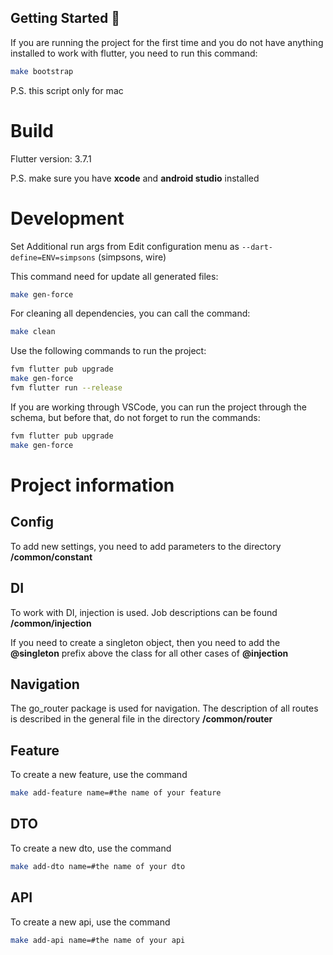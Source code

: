 
## Getting Started 🚀

If you are running the project for the first time and you do not have anything installed to work with flutter, you need to run this command:

```sh
make bootstrap
```

P.S. this script only for mac

# Build

Flutter version: 3.7.1

P.S. make sure you have **xcode** and **android studio** installed

# Development

Set Additional run args from Edit configuration menu as `--dart-define=ENV=simpsons` (simpsons, wire)

This command need for update all generated files:

```sh
make gen-force
```

For cleaning all dependencies, you can call the command:

```sh
make clean
```

Use the following commands to run the project:

```sh
fvm flutter pub upgrade
make gen-force
fvm flutter run --release
```

If you are working through VSCode, you can run the project through the schema, but before that, do not forget to run the commands:

```sh
fvm flutter pub upgrade
make gen-force
```

# Project information

## Config

To add new settings, you need to add parameters to the directory **/common/constant**


## DI

To work with DI, injection is used. Job descriptions can be found **/common/injection**

If you need to create a singleton object, then you need to add the **@singleton** prefix above the class for all other cases of **@injection**

## Navigation

The go_router package is used for navigation. The description of all routes is described in the general file in the directory **/common/router**


## Feature

To create a new feature, use the command

```sh
make add-feature name=#the name of your feature
```

## DTO

To create a new dto, use the command

```sh
make add-dto name=#the name of your dto
```

## API

To create a new api, use the command

```sh
make add-api name=#the name of your api
```